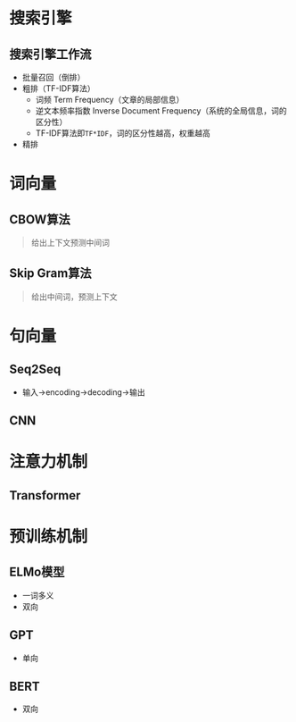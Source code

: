 # 搜索引擎

## 搜索引擎工作流

- 批量召回（倒排）
- 粗排（TF-IDF算法）
  - 词频 Term Frequency（文章的局部信息）
  - 逆文本频率指数 Inverse Document Frequency（系统的全局信息，词的区分性）
  - TF-IDF算法即`TF*IDF`，词的区分性越高，权重越高
- 精排

# 词向量

## CBOW算法

> 给出上下文预测中间词

## Skip Gram算法

> 给出中间词，预测上下文

# 句向量

## Seq2Seq

- 输入->encoding->decoding->输出

## CNN

# 注意力机制

## Transformer

 # 预训练机制

## ELMo模型

- 一词多义
- 双向

## GPT

- 单向

## BERT

- 双向

